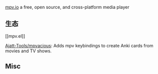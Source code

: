 


[mpv.io](https://mpv.io/)
a free, open source, and cross-platform media player


## 生态


[[mpv.el]]

[Ajatt-Tools/mpvacious](https://github.com/Ajatt-Tools/mpvacious): Adds mpv keybindings to create Anki cards from movies and TV shows.



## Misc

